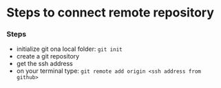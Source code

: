 # Steps to connect remote repository

### Steps

- initialize git ona local folder: `git init`
- create a git repository
- get the ssh address
- on your terminal type: `git remote add origin <ssh address from github>`
